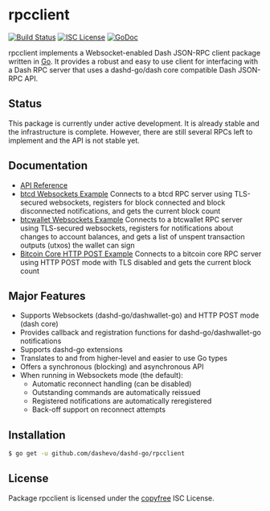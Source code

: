 rpcclient
=========

[![Build Status](http://img.shields.io/travis/dashevo/dashd-go.svg)](https://travis-ci.org/dashevo/dashd-go)
[![ISC License](http://img.shields.io/badge/license-ISC-blue.svg)](http://copyfree.org)
[![GoDoc](https://img.shields.io/badge/godoc-reference-blue.svg)](http://godoc.org/github.com/dashevo/dashd-go/rpcclient)

rpcclient implements a Websocket-enabled Dash JSON-RPC client package written
in [Go](http://golang.org/).  It provides a robust and easy to use client for
interfacing with a Dash RPC server that uses a dashd-go/dash core compatible
Dash JSON-RPC API.

## Status

This package is currently under active development.  It is already stable and
the infrastructure is complete.  However, there are still several RPCs left to
implement and the API is not stable yet.

## Documentation

* [API Reference](http://godoc.org/github.com/dashevo/dashd-go/rpcclient)
* [btcd Websockets Example](https://github.com/dashevo/dashd-go/tree/master/rpcclient/examples/btcdwebsockets)
  Connects to a btcd RPC server using TLS-secured websockets, registers for
  block connected and block disconnected notifications, and gets the current
  block count
* [btcwallet Websockets Example](https://github.com/dashevo/dashd-go/tree/master/rpcclient/examples/btcwalletwebsockets)
  Connects to a btcwallet RPC server using TLS-secured websockets, registers for
  notifications about changes to account balances, and gets a list of unspent
  transaction outputs (utxos) the wallet can sign
* [Bitcoin Core HTTP POST Example](https://github.com/dashevo/dashd-go/tree/master/rpcclient/examples/bitcoincorehttp)
  Connects to a bitcoin core RPC server using HTTP POST mode with TLS disabled
  and gets the current block count

## Major Features

* Supports Websockets (dashd-go/dashwallet-go) and HTTP POST mode (dash core)
* Provides callback and registration functions for dashd-go/dashwallet-go notifications
* Supports dashd-go extensions
* Translates to and from higher-level and easier to use Go types
* Offers a synchronous (blocking) and asynchronous API
* When running in Websockets mode (the default):
  * Automatic reconnect handling (can be disabled)
  * Outstanding commands are automatically reissued
  * Registered notifications are automatically reregistered
  * Back-off support on reconnect attempts

## Installation

```bash
$ go get -u github.com/dashevo/dashd-go/rpcclient
```

## License

Package rpcclient is licensed under the [copyfree](http://copyfree.org) ISC
License.
